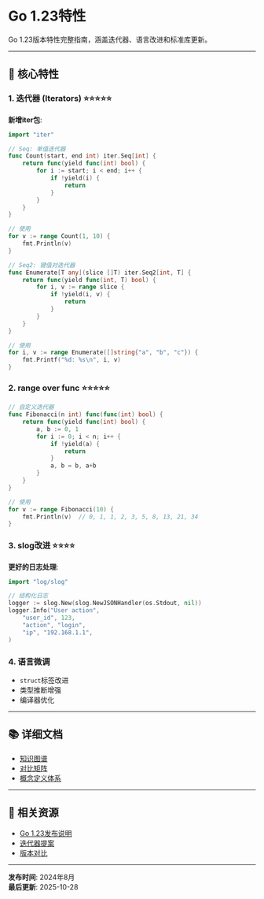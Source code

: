 ﻿# Go 1.23特性

Go 1.23版本特性完整指南，涵盖迭代器、语言改进和标准库更新。

---

## 🎯 核心特性

### 1. 迭代器 (Iterators) ⭐⭐⭐⭐⭐

**新增iter包**:
```go
import "iter"

// Seq: 单值迭代器
func Count(start, end int) iter.Seq[int] {
    return func(yield func(int) bool) {
        for i := start; i < end; i++ {
            if !yield(i) {
                return
            }
        }
    }
}

// 使用
for v := range Count(1, 10) {
    fmt.Println(v)
}

// Seq2: 键值对迭代器
func Enumerate[T any](slice []T) iter.Seq2[int, T] {
    return func(yield func(int, T) bool) {
        for i, v := range slice {
            if !yield(i, v) {
                return
            }
        }
    }
}

// 使用
for i, v := range Enumerate([]string{"a", "b", "c"}) {
    fmt.Printf("%d: %s\n", i, v)
}
```

### 2. range over func ⭐⭐⭐⭐⭐

```go
// 自定义迭代器
func Fibonacci(n int) func(func(int) bool) {
    return func(yield func(int) bool) {
        a, b := 0, 1
        for i := 0; i < n; i++ {
            if !yield(a) {
                return
            }
            a, b = b, a+b
        }
    }
}

// 使用
for v := range Fibonacci(10) {
    fmt.Println(v)  // 0, 1, 1, 2, 3, 5, 8, 13, 21, 34
}
```

### 3. slog改进 ⭐⭐⭐⭐

**更好的日志处理**:
```go
import "log/slog"

// 结构化日志
logger := slog.New(slog.NewJSONHandler(os.Stdout, nil))
logger.Info("User action",
    "user_id", 123,
    "action", "login",
    "ip", "192.168.1.1",
)
```

### 4. 语言微调

- `struct`标签改进
- 类型推断增强
- 编译器优化

---

## 📚 详细文档

- [知识图谱](./00-知识图谱.md)
- [对比矩阵](./00-对比矩阵.md)
- [概念定义体系](./00-概念定义体系.md)

---

## 🔗 相关资源

- [Go 1.23发布说明](https://go.dev/doc/go1.23)
- [迭代器提案](https://go.dev/wiki/RangefuncExperiment)
- [版本对比](../00-版本对比与选择指南.md)

---

**发布时间**: 2024年8月  
**最后更新**: 2025-10-28
